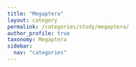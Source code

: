 ```yaml
---
title: "Megaptera"
layout: category
permalink: /categories/study/megaptera/
author_profile: true
taxonomy: Megaptera
sidebar:
  nav: "categories"
---
```

